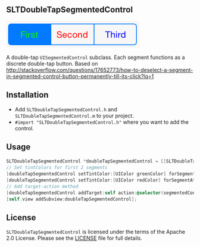 ## SLTDoubleTapSegmentedControl

![](SLTDoubleTapSegmentedControl.png)

A double-tap `UISegmentedControl` subclass. Each segment functions as a discrete double-tap button. Based on http://stackoverflow.com/questions/17652773/how-to-deselect-a-segment-in-segmented-control-button-permanently-till-its-click?lq=1

## Installation

- Add `SLTDoubleTapSegmentedControl.h` and `SLTDoubleTapSegmentedControl.m` to your project.
- `#import "SLTDoubleTapSegmentedControl.h"` where you want to add the control.

## Usage

```  objective-c
SLTDoubleTapSegmentedControl *doubleTapSegmentedControl = [[SLTDoubleTapSegmentedControl alloc] initWithItems:@[@"home", @"work", @"other"]];
// Set tintColors for first 2 segments
[doubleTapSegmentedControl setTintColor:[UIColor greenColor] forSegmentAtIndex:0];
[doubleTapSegmentedControl setTintColor:[UIColor redColor] forSegmentAtIndex:1];
// Add target-action method
[doubleTapSegmentedControl addTarget:self action:@selector(segmentedControlChangedValue:) forControlEvents:UIControlEventValueChanged];
[self.view addSubview:doubleTapSegmentedControl];
```

## License

`SLTDoubleTapSegmentedControl` is licensed under the terms of the Apache 2.0 License. Please see the [LICENSE](LICENSE.md) file for full details.
